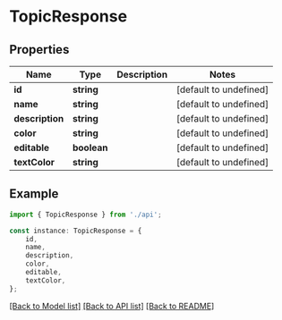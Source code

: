 # TopicResponse


## Properties

Name | Type | Description | Notes
------------ | ------------- | ------------- | -------------
**id** | **string** |  | [default to undefined]
**name** | **string** |  | [default to undefined]
**description** | **string** |  | [default to undefined]
**color** | **string** |  | [default to undefined]
**editable** | **boolean** |  | [default to undefined]
**textColor** | **string** |  | [default to undefined]

## Example

```typescript
import { TopicResponse } from './api';

const instance: TopicResponse = {
    id,
    name,
    description,
    color,
    editable,
    textColor,
};
```

[[Back to Model list]](../README.md#documentation-for-models) [[Back to API list]](../README.md#documentation-for-api-endpoints) [[Back to README]](../README.md)
